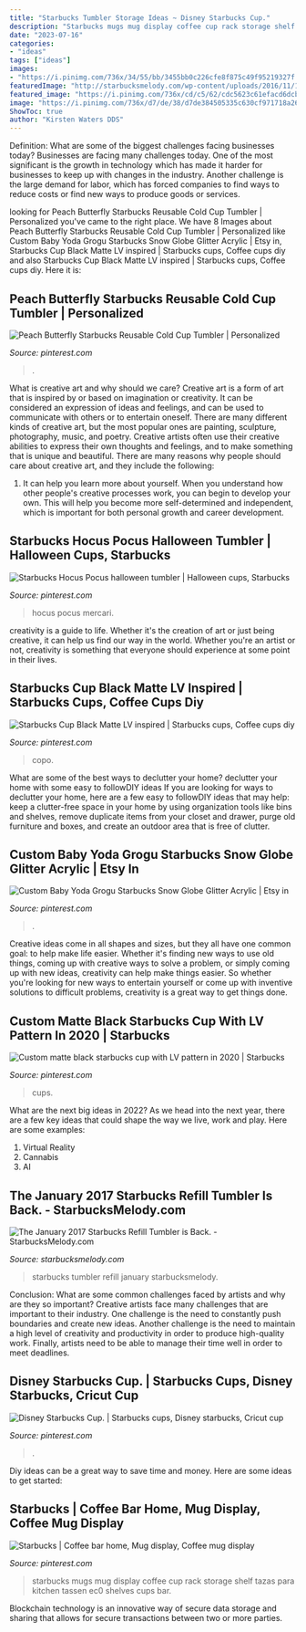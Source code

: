```yaml
---
title: "Starbucks Tumbler Storage Ideas ~ Disney Starbucks Cup."
description: "Starbucks mugs mug display coffee cup rack storage shelf tazas para kitchen tassen ec0 shelves cups bar"
date: "2023-07-16"
categories:
- "ideas"
tags: ["ideas"]
images:
- "https://i.pinimg.com/736x/34/55/bb/3455bb0c226cfe8f875c49f95219327f.jpg"
featuredImage: "http://starbucksmelody.com/wp-content/uploads/2016/11/15032897_10154601123226341_7499870863268082989_n.jpg"
featured_image: "https://i.pinimg.com/736x/cd/c5/62/cdc5623c61efacd6dcb01301927bf889.jpg"
image: "https://i.pinimg.com/736x/d7/de/38/d7de384505335c630cf971718a26d859.jpg"
ShowToc: true
author: "Kirsten Waters DDS"
---
```



Definition: What are some of the biggest challenges facing businesses today?
Businesses are facing many challenges today. One of the most significant is the growth in technology which has made it harder for businesses to keep up with changes in the industry. Another challenge is the large demand for labor, which has forced companies to find ways to reduce costs or find new ways to produce goods or services.

	

		
looking for Peach Butterfly Starbucks Reusable Cold Cup Tumbler | Personalized you've came to the right place. We have 8 Images about Peach Butterfly Starbucks Reusable Cold Cup Tumbler | Personalized like Custom Baby Yoda Grogu Starbucks Snow Globe Glitter Acrylic | Etsy in, Starbucks Cup Black Matte LV inspired | Starbucks cups, Coffee cups diy and also Starbucks Cup Black Matte LV inspired | Starbucks cups, Coffee cups diy. Here it is:
		
    
## Peach Butterfly Starbucks Reusable Cold Cup Tumbler | Personalized

<img loading=lazy src="https://i.pinimg.com/736x/d7/de/38/d7de384505335c630cf971718a26d859.jpg" onerror="this.onerror=null;this.src='https://tse4.mm.bing.net/th?id=OIP.UxOHicOCmgnmaID7VPA3hgHaJ3&amp;pid=15.1';" alt="Peach Butterfly Starbucks Reusable Cold Cup Tumbler | Personalized">

_Source: pinterest.com_

>. 

	

What is creative art and why should we care?
Creative art is a form of art that is inspired by or based on imagination or creativity. It can be considered an expression of ideas and feelings, and can be used to communicate with others or to entertain oneself. There are many different kinds of creative art, but the most popular ones are painting, sculpture, photography, music, and poetry. Creative artists often use their creative abilities to express their own thoughts and feelings, and to make something that is unique and beautiful. There are many reasons why people should care about creative art, and they include the following: 
1) It can help you learn more about yourself. When you understand how other people's creative processes work, you can begin to develop your own. This will help you become more self-determined and independent, which is important for both personal growth and career development.

    
## Starbucks Hocus Pocus Halloween Tumbler | Halloween Cups, Starbucks

<img loading=lazy src="https://i.pinimg.com/736x/49/fe/b1/49feb1cd76ac60d014bd162e48dff4b3.jpg" onerror="this.onerror=null;this.src='https://tse2.mm.bing.net/th?id=OIP.vX3NS0Jtr_QaeW79GSmM0QHaJ5&amp;pid=15.1';" alt="Starbucks Hocus Pocus halloween tumbler | Halloween cups, Starbucks">

_Source: pinterest.com_

>hocus pocus mercari. 

	

creativity is a guide to life. Whether it's the creation of art or just being creative, it can help us find our way in the world. Whether you're an artist or not, creativity is something that everyone should experience at some point in their lives.

    
## Starbucks Cup Black Matte LV Inspired | Starbucks Cups, Coffee Cups Diy

<img loading=lazy src="https://i.pinimg.com/736x/f4/83/fb/f483fbd6fa95b9fc20a13c47021f9f2c.jpg" onerror="this.onerror=null;this.src='https://tse1.mm.bing.net/th?id=OIP.hYmeXy0kjR0yQMdupmIQMgHaJ3&amp;pid=15.1';" alt="Starbucks Cup Black Matte LV inspired | Starbucks cups, Coffee cups diy">

_Source: pinterest.com_

>copo. 

	

What are some of the best ways to declutter your home?
declutter your home with some easy to followDIY ideas 
If you are looking for ways to declutter your home, here are a few easy to followDIY ideas that may help: keep a clutter-free space in your home by using organization tools like bins and shelves, remove duplicate items from your closet and drawer, purge old furniture and boxes, and create an outdoor area that is free of clutter.

    
## Custom Baby Yoda Grogu Starbucks Snow Globe Glitter Acrylic | Etsy In

<img loading=lazy src="https://i.pinimg.com/736x/cd/c5/62/cdc5623c61efacd6dcb01301927bf889.jpg" onerror="this.onerror=null;this.src='https://tse4.mm.bing.net/th?id=OIP.2uGjVh3688wr0LD4JaWSvwHaJ3&amp;pid=15.1';" alt="Custom Baby Yoda Grogu Starbucks Snow Globe Glitter Acrylic | Etsy in">

_Source: pinterest.com_

>. 

	

Creative ideas come in all shapes and sizes, but they all have one common goal: to help make life easier. Whether it's finding new ways to use old things, coming up with creative ways to solve a problem, or simply coming up with new ideas, creativity can help make things easier. So whether you're looking for new ways to entertain yourself or come up with inventive solutions to difficult problems, creativity is a great way to get things done.

    
## Custom Matte Black Starbucks Cup With LV Pattern In 2020 | Starbucks

<img loading=lazy src="https://i.pinimg.com/736x/88/4f/d5/884fd50237912f63b4d2ba320fdc39db.jpg" onerror="this.onerror=null;this.src='https://tse1.mm.bing.net/th?id=OIP.VdMhyneA8AHTmgTT5cZPJQHaJ3&amp;pid=15.1';" alt="Custom matte black starbucks cup with LV pattern in 2020 | Starbucks">

_Source: pinterest.com_

>cups. 

	

What are the next big ideas in 2022?
As we head into the next year, there are a few key ideas that could shape the way we live, work and play. Here are some examples: 
1. Virtual Reality 
2. Cannabis 
3. AI 

    
## The January 2017 Starbucks Refill Tumbler Is Back. - StarbucksMelody.com

<img loading=lazy src="http://starbucksmelody.com/wp-content/uploads/2016/11/15032897_10154601123226341_7499870863268082989_n.jpg" onerror="this.onerror=null;this.src='https://tse3.mm.bing.net/th?id=OIP.jfOpdt_xMk7j6bFR4RV27AHaJ4&amp;pid=15.1';" alt="The January 2017 Starbucks Refill Tumbler is Back. - StarbucksMelody.com">

_Source: starbucksmelody.com_

>starbucks tumbler refill january starbucksmelody. 

	

Conclusion: What are some common challenges faced by artists and why are they so important?
Creative artists face many challenges that are important to their industry. One challenge is the need to constantly push boundaries and create new ideas. Another challenge is the need to maintain a high level of creativity and productivity in order to produce high-quality work. Finally, artists need to be able to manage their time well in order to meet deadlines.

    
## Disney Starbucks Cup. | Starbucks Cups, Disney Starbucks, Cricut Cup

<img loading=lazy src="https://i.pinimg.com/736x/34/55/bb/3455bb0c226cfe8f875c49f95219327f.jpg" onerror="this.onerror=null;this.src='https://tse2.mm.bing.net/th?id=OIP.9yx-RSRmxdgWNt_SsEiB0QHaJ3&amp;pid=15.1';" alt="Disney Starbucks Cup. | Starbucks cups, Disney starbucks, Cricut cup">

_Source: pinterest.com_

>. 

	

Diy ideas can be a great way to save time and money. Here are some ideas to get started: 

    
## Starbucks | Coffee Bar Home, Mug Display, Coffee Mug Display

<img loading=lazy src="https://i.pinimg.com/736x/90/00/37/900037b2a6bf16bb2a3385753a5e2620--starbucks-mugs-starbucks-mug-display.jpg" onerror="this.onerror=null;this.src='https://tse2.mm.bing.net/th?id=OIP.W1fnbbW-s4WGGeEzxvshHgHaJ4&amp;pid=15.1';" alt="Starbucks | Coffee bar home, Mug display, Coffee mug display">

_Source: pinterest.com_

>starbucks mugs mug display coffee cup rack storage shelf tazas para kitchen tassen ec0 shelves cups bar. 

	

Blockchain technology is an innovative way of secure data storage and sharing that allows for secure transactions between two or more parties.

